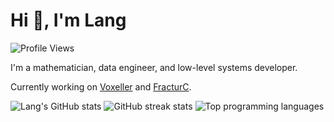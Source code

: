 # Hi 👋, I'm Lang

![Profile Views](https://komarev.com/ghpvc/?username=langliuucsb&label=Profile%20views&color=0e75b6&style=flat)

I'm a mathematician,
data engineer, and
low-level systems developer.

Currently working on [Voxeller](https://github.com/LangLiuUCSB/Voxeller) and [FracturC](https://github.com/LangLiuUCSB/FracturC).

![Lang's GitHub stats](https://github-readme-stats.vercel.app/api?username=langliuucsb&show_icons=true&theme=radical)
![GitHub streak stats](https://github-readme-streak-stats.herokuapp.com/?user=langliuucsb&theme=radical)
![Top programming languages](https://github-readme-stats.vercel.app/api/top-langs/?username=langliuucsb&layout=compact&theme=radical)
